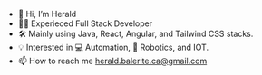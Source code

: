 - 👋 Hi, I’m Herald
- 🧑‍💻 Experieced Full Stack Developer
- 🛠️ Mainly using Java, React, Angular, and Tailwind CSS stacks.
- 💡 Interested in 💻 Automation, :robot: Robotics, and IOT.
- 📫 How to reach me herald.balerite.ca@gmail.com


<!---
heralddsb/heralddsb is a ✨ special ✨ repository because its `README.md` (this file) appears on your GitHub profile.
You can click the Preview link to take a look at your changes.
--->
